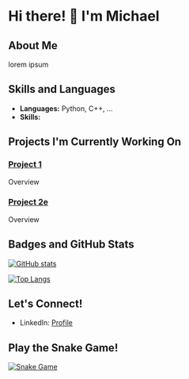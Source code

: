 <!--
**MichaelMacleod112/MichaelMacleod112** is a ✨ _special_ ✨ repository because its `README.md` (this file) appears on your GitHub profile.

Here are some ideas to get you started:

- 🔭 I’m currently working on ...
- 🌱 I’m currently learning ...
- 👯 I’m looking to collaborate on ...
- 🤔 I’m looking for help with ...
- 💬 Ask me about ...
- 📫 How to reach me: ...
- 😄 Pronouns: ...
- ⚡ Fun fact: ...
-->


# Hi there! 👋 I'm Michael

## About Me
lorem ipsum 

## Skills and Languages
- **Languages:** Python, C++, ...
- **Skills:** 

## Projects I'm Currently Working On
### [Project 1](link)
Overview

### [Project 2e](link)
Overview

## Badges and GitHub Stats
[![GitHub stats](https://github-readme-stats.vercel.app/api?username=MichaelMacleod112&show_icons=true&theme=radical)](https://github.com/MichaelMacleod112)

[![Top Langs](https://github-readme-stats.vercel.app/api/top-langs/?username=MichaelMacleod112&layout=compact&theme=radical)](https://github.com/MichaelMacleod112)

## Let's Connect!
- LinkedIn: [Profile](link)


## Play the Snake Game!
[![Snake Game](https://github.com/yourusername/MichaelMacleod112/blob/output/github-contribution-grid-snake.svg)](https://github.com/MichaelMacleod112)
